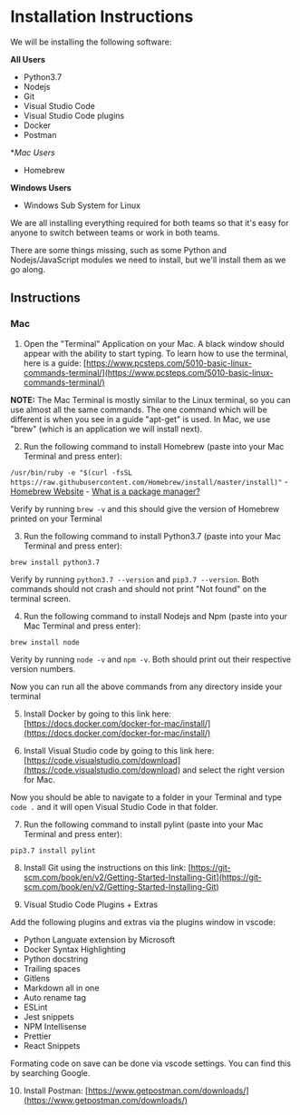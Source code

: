 # Installation Instructions

We will be installing the following software:

**All Users**
- Python3.7
- Nodejs
- Git
- Visual Studio Code
- Visual Studio Code plugins
- Docker
- Postman

**Mac Users*
- Homebrew

**Windows Users**
- Windows Sub System for Linux

We are all installing everything required for both teams so that it's easy for anyone to switch between teams or work in both teams.

There are some things missing, such as some Python and Nodejs/JavaScript modules we need to install, but we'll install them as we go along.

## Instructions

### Mac

1. Open the "Terminal" Application on your Mac. A black window should appear with the ability to start typing. To learn how to use the terminal, here is a guide: [https://www.pcsteps.com/5010-basic-linux-commands-terminal/](https://www.pcsteps.com/5010-basic-linux-commands-terminal/)

**NOTE:** The Mac Terminal is mostly similar to the Linux terminal, so you can use almost all the same commands. The one command which will be different is when you see in a guide "apt-get" is used. In Mac, we use "brew" (which is an application we will install next).

2. Run the following command to install Homebrew (paste into your Mac Terminal and press enter):

`/usr/bin/ruby -e "$(curl -fsSL https://raw.githubusercontent.com/Homebrew/install/master/install)"` - [Homebrew Website](https://brew.sh/) - [What is a package manager?](https://blog.idrsolutions.com/2018/07/what-is-a-package-manager-and-why-should-you-use-one/)

Verify by running `brew -v` and this should give the version of Homebrew printed on your Terminal

3. Run the following command to install Python3.7 (paste into your Mac Terminal and press enter):

`brew install python3.7`

Verify by running `python3.7 --version` and `pip3.7 --version`. Both commands should not crash and should not print "Not found" on the terminal screen.

4. Run the following command to install Nodejs and Npm (paste into your Mac Terminal and press enter):

`brew install node`

Verity by running `node -v` and `npm -v`. Both should print out their respective version numbers.

Now you can run all the above commands from any directory inside your terminal

5. Install Docker by going to this link here: [https://docs.docker.com/docker-for-mac/install/](https://docs.docker.com/docker-for-mac/install/)

6. Install Visual Studio code by going to this link here: [https://code.visualstudio.com/download](https://code.visualstudio.com/download) and select the right version for Mac.

Now you should be able to navigate to a folder in your Terminal and type `code .` and it will open Visual Studio Code in that folder.

7. Run the following command to install pylint (paste into your Mac Terminal and press enter):

`pip3.7 install pylint`

8. Install Git using the instructions on this link: [https://git-scm.com/book/en/v2/Getting-Started-Installing-Git](https://git-scm.com/book/en/v2/Getting-Started-Installing-Git)

9. Visual Studio Code Plugins + Extras

Add the following plugins and extras via the plugins window in vscode:

- Python Languate extension by Microsoft
- Docker Syntax Highlighting
- Python docstring
- Trailing spaces
- Gitlens
- Markdown all in one
- Auto rename tag
- ESLint
- Jest snippets
- NPM Intellisense
- Prettier
- React Snippets

Formating code on save can be done via vscode settings. You can find this by searching Google.

10. Install Postman: [https://www.getpostman.com/downloads/](https://www.getpostman.com/downloads/)
